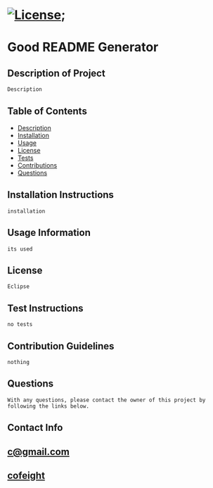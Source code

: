 

# [![License](https://img.shields.io/badge/License-EPL%201.0-red.svg)](https://opensource.org/licenses/EPL-1.0);

# Good README Generator


## Description of Project
    Description

## Table of Contents

* [Description](#description)
* [Installation](#installation)
* [Usage](#usage)
* [License](#license)
* [Tests](#tests)
* [Contributions](#contributions)
* [Questions](#questions)


## Installation Instructions
    installation

## Usage Information
    its used

## License
    Eclipse

## Test Instructions
    no tests
    
## Contribution Guidelines
    nothing


## Questions
    With any questions, please contact the owner of this project by following the links below.

## Contact Info

## [c@gmail.com](mailto:c@gmail.com)

## [cofeight](https://github.com/cofeight)
    